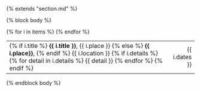 {% extends "section.md" %}

{% block body %}
<table class="table table-hover">
{% for i in items %}
<tr>
  <td>
<p markdown="1" style='margin: 0'>
{% if i.title %}
<strong>{{ i.title }}</strong>, {{ i.place }}
{% else %}
<strong>{{ i.place}}</strong>,
{% endif %}
{{ i.location }}
{% if i.details %}
{% for detail in i.details %}
{{ detail }}
{% endfor %}
{% endif %}
</p>
  </td>
  <td class='col-md-2' style='text-align:right;'>{{ i.dates }}</td>
</tr>
{% endfor %}
</table>
{% endblock body %}

